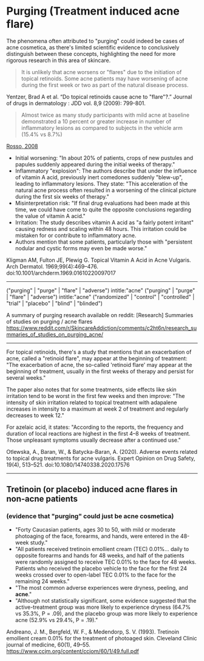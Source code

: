 # Purging (Treatment induced acne flare)

The phenomena often attributed to "purging" could indeed be cases of acne cosmetica, as there's limited scientific evidence to conclusively distinguish between these concepts, highlighting the need for more rigorous research in this area of skincare.

> It is unlikely that acne worsens or "flares" due to the initiation of topical retinoids. Some acne patients may have worsening of acne during the first week or two as part of the natural disease process.

Yentzer, Brad A et al. “Do topical retinoids cause acne to "flare"?.” Journal of drugs in dermatology : JDD vol. 8,9 (2009): 799-801. 

> Almost twice as many study participants with mild acne at baseline demonstrated a 10 percent or greater increase in number of inflammatory lesions as compared to subjects in the vehicle arm (15.4% vs 8.7%)

[Rosso, 2008](https://discord.com/channels/1169738819688468501/1268905964375900190)

- Initial worsening: "In about 20% of patients, crops of new pustules and papules suddenly appeared during the initial weeks of therapy."
- Inflammatory "explosion": The authors describe that under the influence of vitamin A acid, previously inert comedones suddenly "blew-up", leading to inflammatory lesions. They state: "This acceleration of the natural acne process often resulted in a worsening of the clinical picture during the first six weeks of therapy."
- Misinterpretation risk: "If final drug evaluations had been made at this time, we could have come to quite the opposite conclusions regarding the value of vitamin A acid."
- Irritation: The study describes vitamin A acid as "a fairly potent irritant" causing redness and scaling within 48 hours. This irritation could be mistaken for or contribute to inflammatory acne.
- Authors mention that some patients, particularly those with "persistent nodular and cystic forms may even be made worse."

Kligman AM, Fulton JE, Plewig G. Topical Vitamin A Acid in Acne Vulgaris. Arch Dermatol. 1969;99(4):469–476. doi:10.1001/archderm.1969.01610220097017

---

("purging" | "purge" | "flare" | "adverse") intitle:"acne"
("purging" | "purge" | "flare" | "adverse") intitle:"acne" ("randomized" | "control" | "controlled" | "trial" | "placebo" | "blind" | "blinded")

A summary of purging research available on reddit:
 [Research] Summaries of studies on purging / acne flares 
https://www.reddit.com/r/SkincareAddiction/comments/c2ht6n/research_summaries_of_studies_on_purging_acne/

---

For topical retinoids, there's a study that mentions that an exacerbation of acne, called a "retinoid flare", may appear at the beginning of treatment:
"The exacerbation of acne, the so-called 'retinoid flare' may appear at the beginning of treatment, usually in the first weeks of therapy and persist for several weeks."

The paper also notes that for some treatments, side effects like skin irritation tend to be worst in the first few weeks and then improve:
"The intensity of skin irritation related to topical treatment with adapalene increases in intensity to a maximum at week 2 of treatment and regularly decreases to week 12."

For azelaic acid, it states:
"According to the reports, the frequency and duration of local reactions are highest in the first 4–8 weeks of treatment. Those unpleasant symptoms usually decrease after a continued use."

Otlewska, A., Baran, W., & Batycka-Baran, A. (2020). Adverse events related to topical drug treatments for acne vulgaris. Expert Opinion on Drug Safety, 19(4), 513–521. doi:10.1080/14740338.2020.17576

---

## Tretinoin (or placebo) induced acne flares in **non-acne patients**
### (evidence that "purging" could just be acne cosmetica)
- "Forty Caucasian patients, ages 30 to 50, with mild or moderate photoaging of the face, forearms, and hands, were entered in the 48-week study."
- "All patients received tretinoin emollient cream (TEC) 0.01%... daily to opposite forearms and hands for 48 weeks, and half of the patients were randomly assigned to receive TEC 0.01% to the face for 48 weeks. Patients who received the placebo vehicle to the face for the first 24 weeks crossed over to open-label TEC 0.01% to the face for the remaining 24 weeks."
- "The most common adverse experiences were dryness, peeling, and **acne**." 
- "Although not statistically significant, some evidence suggested that the active-treatment group was more likely to experience dryness (64.7% vs 35.3%, P = .09), and the placebo group was more likely to experience acne (52.9% vs 29.4%, P = .19)."

Andreano, J. M., Bergfeld, W. F., & Medendorp, S. V. (1993). Tretinoin emollient cream 0.01% for the treatment of photoaged skin. Cleveland Clinic journal of medicine, 60(1), 49–55. https://www.ccjm.org/content/ccjom/60/1/49.full.pdf
